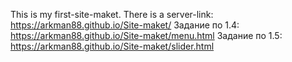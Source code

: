 This is my first-site-maket.
There is a server-link:
https://arkman88.github.io/Site-maket/
Задание по 1.4: https://arkman88.github.io/Site-maket/menu.html
Задание по 1.5: https://arkman88.github.io/Site-maket/slider.html
